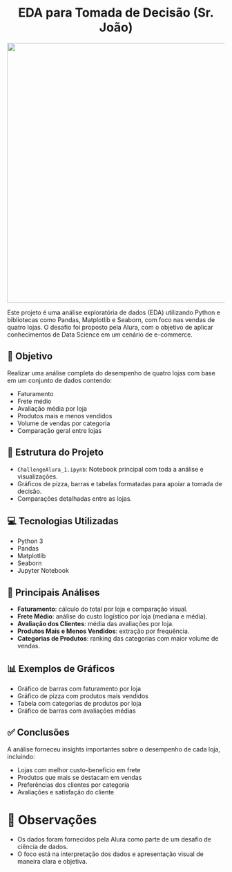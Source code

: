 <h1 align="center">EDA para Tomada de Decisão (Sr. João)</h1>

<p align="center">
  <img src="https://github.com/user-attachments/assets/478c8ee3-0ce0-470c-9abc-a96e2fd2d1de" width="600"/>
</p>


Este projeto é uma análise exploratória de dados (EDA) utilizando Python e bibliotecas como Pandas, Matplotlib e Seaborn, com foco nas vendas de quatro lojas. O desafio foi proposto pela Alura, com o objetivo de aplicar conhecimentos de Data Science em um cenário de e-commerce.

## 🎯 Objetivo 

Realizar uma análise completa do desempenho de quatro lojas com base em um conjunto de dados contendo:

- Faturamento
- Frete médio
- Avaliação média por loja
- Produtos mais e menos vendidos
- Volume de vendas por categoria
- Comparação geral entre lojas

## 📁 Estrutura do Projeto

- `ChallengeAlura_1.ipynb`: Notebook principal com toda a análise e visualizações.
- Gráficos de pizza, barras e tabelas formatadas para apoiar a tomada de decisão.
- Comparações detalhadas entre as lojas.

## 💻 Tecnologias Utilizadas

- Python 3
- Pandas
- Matplotlib
- Seaborn
- Jupyter Notebook

## 🔎 Principais Análises

- **Faturamento**: cálculo do total por loja e comparação visual.
- **Frete Médio**: análise do custo logístico por loja (mediana e média).
- **Avaliação dos Clientes**: média das avaliações por loja.
- **Produtos Mais e Menos Vendidos**: extração por frequência.
- **Categorias de Produtos**: ranking das categorias com maior volume de vendas.

## 📊 Exemplos de Gráficos

- Gráfico de barras com faturamento por loja
- Gráfico de pizza com produtos mais vendidos
- Tabela com categorias de produtos por loja
- Gráfico de barras com avaliações médias

## ✅ Conclusões

A análise forneceu insights importantes sobre o desempenho de cada loja, incluindo:
- Lojas com melhor custo-benefício em frete
- Produtos que mais se destacam em vendas
- Preferências dos clientes por categoria
- Avaliações e satisfação do cliente


# 📌 Observações

- Os dados foram fornecidos pela Alura como parte de um desafio de ciência de dados.
- O foco está na interpretação dos dados e apresentação visual de maneira clara e objetiva.
